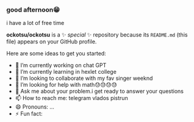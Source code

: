 ### good afternoon😁
i have a lot of free time

**ockotsu/ockotsu** is a ✨ _special_ ✨ repository because its `README.md` (this file) appears on your GitHub profile.

Here are some ideas to get you started:

- 🔭 I’m currently working on chat GPT
- 🌱 I’m currently learning in hexlet college
- 👯 I’m looking to collaborate with my fav singer weeknd
- 🤔 I’m looking for help with math😓😓😓😓
- 💬 Ask me about your problem.i get ready to answer your questions
- 📫 How to reach me: telegram vlados pistrun
- 😄 Pronouns: ...
- ⚡ Fun fact: 

